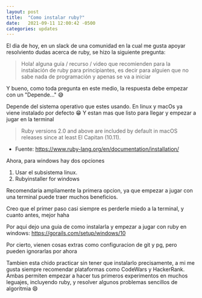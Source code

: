 ```yaml
---
layout: post
title:  "Como instalar ruby?"
date:   2021-09-11 12:00:42 -0500
categories: updates
---
```


El dia de hoy, en un slack de una comunidad en la cual me gusta apoyar resolviento dudas acerca de
ruby, se hizo la siguiente pregunta:

>  Hola! alguna guía / recurso / video que recomienden para la instalación de ruby para
principiantes, es decir para alguien que no sabe nada de programación y apenas se va a iniciar

Y bueno, como toda pregunta en este medio, la respuesta debe empezar con un "Depende..." 😅

Depende del sistema operativo que estes usando. En linux y macOs ya viene instalado por defecto 😁
Y estan mas que listo para llegar y empezar a jugar en la terminal

> Ruby versions 2.0 and above are included by default in macOS releases since at least El Capitan (10.11).
- Fuente: https://www.ruby-lang.org/en/documentation/installation/

Ahora, para windows hay dos opciones
1. Usar el subsistema linux.
2. Rubyinstaller for windows

Recomendaria ampliamente la primera opcion, ya que empezar a jugar con una terminal puede traer
muchos beneficios.

Creo que el primer paso casi siempre es perderle miedo a la terminal, y cuanto antes, mejor haha

Por aqui dejo una guia de como instalarla y empezar a jugar con ruby en
windows: https://gorails.com/setup/windows/10

Por cierto, vienen cosas extras como configuracion de git y pg, pero pueden ignorarlas por ahora

Tambien esta chido practicar sin tener que instalarlo precisamente, a mi me gusta siempre recomendar
plataformas como CodeWars y HackerRank. Ambas permiten empezar a hacer tus primeros experimentos en
muchos leguajes, incluyendo ruby, y resolver algunos problemas sencillos de algoritmia :smile:
